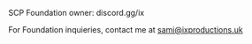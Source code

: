 SCP Foundation owner: discord.gg/ix

For Foundation inquieries, contact me at sami@ixproductions.uk
